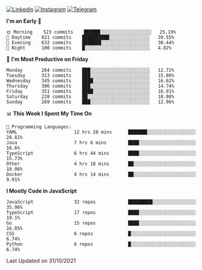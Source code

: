 [![Linkedin](https://img.shields.io/badge/-Archie-blue?style=flat-square&labelColor=gray&logo=Linkedin&logoColor=white&link=https://www.linkedin.com/in/archisdi)](https://www.linkedin.com/in/archisdi)
[![Instagram](https://img.shields.io/badge/-@archisdi-orange?style=flat-square&labelColor=gray&logo=Instagram&logoColor=white&link=https://www.instagram.com/archisdi)](https://www.instagram.com/archisdi)
[![Telegram](https://img.shields.io/badge/-aai-informational?style=flat-square&labelColor=gray&logo=telegram&logoColor=white&link=https://t.me/archisdi)](https://t.me/archisdi)

<!--START_SECTION:waka-->
**I'm an Early 🐤** 

```text
🌞 Morning    523 commits    ██████░░░░░░░░░░░░░░░░░░░   25.19% 
🌆 Daytime    821 commits    ██████████░░░░░░░░░░░░░░░   39.55% 
🌃 Evening    632 commits    ███████░░░░░░░░░░░░░░░░░░   30.44% 
🌙 Night      100 commits    █░░░░░░░░░░░░░░░░░░░░░░░░   4.82%

```
📅 **I'm Most Productive on Friday** 

```text
Monday       264 commits    ███░░░░░░░░░░░░░░░░░░░░░░   12.72% 
Tuesday      313 commits    ███░░░░░░░░░░░░░░░░░░░░░░   15.08% 
Wednesday    345 commits    ████░░░░░░░░░░░░░░░░░░░░░   16.62% 
Thursday     306 commits    ███░░░░░░░░░░░░░░░░░░░░░░   14.74% 
Friday       351 commits    ████░░░░░░░░░░░░░░░░░░░░░   16.91% 
Saturday     228 commits    ██░░░░░░░░░░░░░░░░░░░░░░░   10.98% 
Sunday       269 commits    ███░░░░░░░░░░░░░░░░░░░░░░   12.96%

```


📊 **This Week I Spent My Time On** 

```text
💬 Programming Languages: 
YAML                     12 hrs 20 mins      ███████░░░░░░░░░░░░░░░░░░   28.81% 
Java                     7 hrs 6 mins        ████░░░░░░░░░░░░░░░░░░░░░   16.6% 
TypeScript               6 hrs 44 mins       ████░░░░░░░░░░░░░░░░░░░░░   15.73% 
Other                    4 hrs 18 mins       ██░░░░░░░░░░░░░░░░░░░░░░░   10.06% 
Docker                   4 hrs 14 mins       ██░░░░░░░░░░░░░░░░░░░░░░░   9.91%

```

**I Mostly Code in JavaScript** 

```text
JavaScript               32 repos            █████████░░░░░░░░░░░░░░░░   35.96% 
TypeScript               17 repos            ████░░░░░░░░░░░░░░░░░░░░░   19.1% 
Go                       15 repos            ████░░░░░░░░░░░░░░░░░░░░░   16.85% 
CSS                      6 repos             █░░░░░░░░░░░░░░░░░░░░░░░░   6.74% 
Python                   6 repos             █░░░░░░░░░░░░░░░░░░░░░░░░   6.74%

```



 Last Updated on 31/10/2021
<!--END_SECTION:waka-->